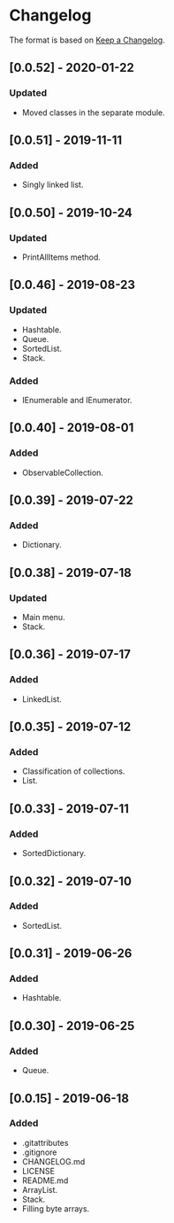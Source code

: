 # Changelog

The format is based on [Keep a Changelog](https://keepachangelog.com/en/1.0.0/).

## [0.0.52] - 2020-01-22
### Updated
- Moved classes in the separate module.

## [0.0.51] - 2019-11-11
### Added
- Singly linked list.

## [0.0.50] - 2019-10-24
### Updated
- PrintAllItems method.

## [0.0.46] - 2019-08-23
### Updated
- Hashtable.
- Queue.
- SortedList.
- Stack.
### Added
- IEnumerable and IEnumerator.

## [0.0.40] - 2019-08-01
### Added
- ObservableCollection.

## [0.0.39] - 2019-07-22
### Added
- Dictionary.

## [0.0.38] - 2019-07-18
### Updated
- Main menu.
- Stack.

## [0.0.36] - 2019-07-17
### Added
- LinkedList.

## [0.0.35] - 2019-07-12
### Added
- Classification of collections.
- List.

## [0.0.33] - 2019-07-11
### Added
- SortedDictionary.

## [0.0.32] - 2019-07-10
### Added
- SortedList.

## [0.0.31] - 2019-06-26
### Added
- Hashtable.

## [0.0.30] - 2019-06-25
### Added
- Queue.

## [0.0.15] - 2019-06-18
### Added
- .gitattributes
- .gitignore
- CHANGELOG.md
- LICENSE
- README.md
- ArrayList.
- Stack.
- Filling byte arrays.

